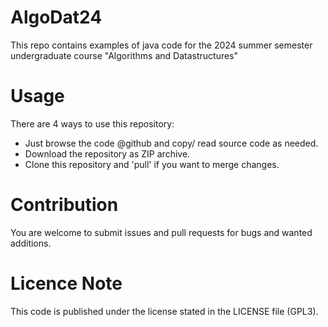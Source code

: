 # AlgoDat24
This repo contains examples of java code for the 2024 summer semester undergraduate course "Algorithms and Datastructures" 

# Usage 
There are 4 ways to use this repository:

* Just browse the code @github and copy/ read source code as needed.
* Download the repository as ZIP archive.
* Clone this repository and 'pull' if you want to merge changes.

# Contribution
You are welcome to submit issues and pull requests for bugs and wanted additions.

# Licence Note
This code is published under the license stated in the LICENSE file (GPL3).
